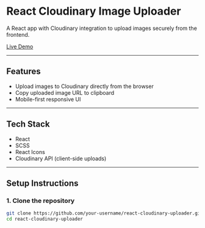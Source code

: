 # React Cloudinary Image Uploader

A React app with Cloudinary integration to upload images securely from the frontend.

[Live Demo](https://kf-image-upload.vercel.app/)

---

## Features

- Upload images to Cloudinary directly from the browser
- Copy uploaded image URL to clipboard
- Mobile-first responsive UI

---

## Tech Stack

- React
- SCSS
- React Icons
- Cloudinary API (client-side uploads)

---

## Setup Instructions

### 1. Clone the repository
```bash
git clone https://github.com/your-username/react-cloudinary-uploader.git
cd react-cloudinary-uploader
